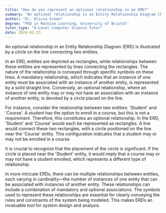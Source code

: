 ```yaml
---
title: "How do you represent an optional relationship in an ERD?"
summary: "An optional relationship in an Entity Relationship Diagram (ERD) is represented by a circle on the line connecting the entities."
author: "Dr. Olivia Green"
degree: "PhD in Machine Learning, University of Bristol"
tutor_type: "A-Level Computer Science Tutor"
date: 2024-02-23
---
```


An optional relationship in an Entity Relationship Diagram (ERD) is illustrated by a circle on the line connecting two entities.

In an ERD, entities are depicted as rectangles, while relationships between these entities are represented by lines connecting the rectangles. The nature of the relationship is conveyed through specific symbols on these lines. A mandatory relationship, which indicates that an instance of one entity must be associated with an instance of another entity, is represented by a solid straight line. Conversely, an optional relationship, where an instance of one entity may or may not have an association with an instance of another entity, is denoted by a circle placed on the line.

For instance, consider the relationship between two entities: 'Student' and 'Course'. A student has the option to enroll in a course, but this is not a requirement. Therefore, this constitutes an optional relationship. In the ERD, 'Student' and 'Course' would each be represented as rectangles. A line would connect these two rectangles, with a circle positioned on the line near the 'Course' entity. This configuration indicates that a student may or may not be enrolled in a course.

It is crucial to recognize that the placement of the circle is significant. If the circle is placed near the 'Student' entity, it would imply that a course may or may not have a student enrolled, which represents a different type of relationship.

In more intricate ERDs, there can be multiple relationships between entities, each varying in cardinality—the number of instances of one entity that can be associated with instances of another entity. These relationships can include a combination of mandatory and optional associations. The symbols used to represent these relationships are essential for clearly conveying the rules and constraints of the system being modeled. This makes ERDs an invaluable tool for system design and analysis.
    
